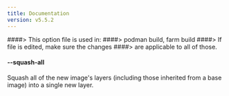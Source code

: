 ```yaml
---
title: Documentation
version: v5.5.2
---
```


####> This option file is used in:
####>   podman build, farm build
####> If file is edited, make sure the changes
####> are applicable to all of those.
#### **--squash-all**

Squash all of the new image's layers (including those inherited from a base image) into a single new layer.
